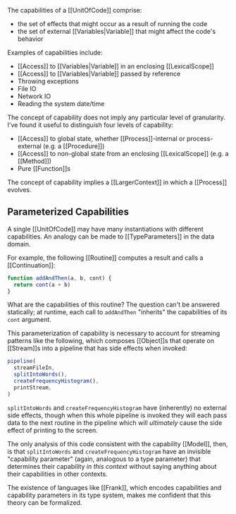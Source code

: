 The capabilities of a [[UnitOfCode]] comprise:

- the set of effects that might occur as a result of running the code
- the set of external [[Variables|Variable]] that might affect the code's behavior

Examples of capabilities include:

- [[Access]] to [[Variables|Variable]] in an enclosing [[LexicalScope]]
- [[Access]] to [[Variables|Variable]] passed by reference
- Throwing exceptions
- File IO
- Network IO
- Reading the system date/time

The concept of capability does not imply any particular level of granularity. I've found it useful to distinguish four levels of capability:

- [[Access]] to global state, whether [[Process]]-internal or process-external (e.g. a [[Procedure]])
- [[Access]] to non-global state from an enclosing [[LexicalScope]] (e.g. a [[Method]])
- Pure [[Function]]s

The concept of capability implies a [[LargerContext]] in which a [[Process]] evolves.

## Parameterized Capabilities

A single [[UnitOfCode]] may have many instantiations with different capabilities. An analogy can be made to [[TypeParameters]] in the data domain.

For example, the following [[Routine]] computes a result and calls a [[Continuation]]:

```javascript
function addAndThen(a, b, cont) {
  return cont(a + b)
}
```

What are the capabilities of this routine? The question can't be answered statically; at runtime, each call to `addAndThen` "inherits" the capabilities of its `cont` argument.

This parameterization of capability is necessary to account for streaming patterns like the following, which composes [[Object]]s that operate on [[Stream]]s into a pipeline that has side effects when invoked:

```javascript
pipeline(
  streamFileIn,
  splitIntoWords(),
  createFrequencyHistogram(),
  printStream,
)
```

`splitIntoWords` and `createFrequencyHistogram` have (inherently) no external side effects, though when this whole pipeline is invoked they will each pass data to the next routine in the pipeline which will *ultimately* cause the side effect of printing to the screen.

The only analysis of this code consistent with the capability [[Model]], then, is that `splitIntoWords` and `createFrequencyHistogram` have an invisible "capability parameter" (again, analogous to a type parameter) that determines their capability *in this context* without saying anything about their capabilities in other contexts.

The existence of languages like [[Frank]], which encodes capabilities and capability parameters in its type system, makes me confident that this theory can be formalized.